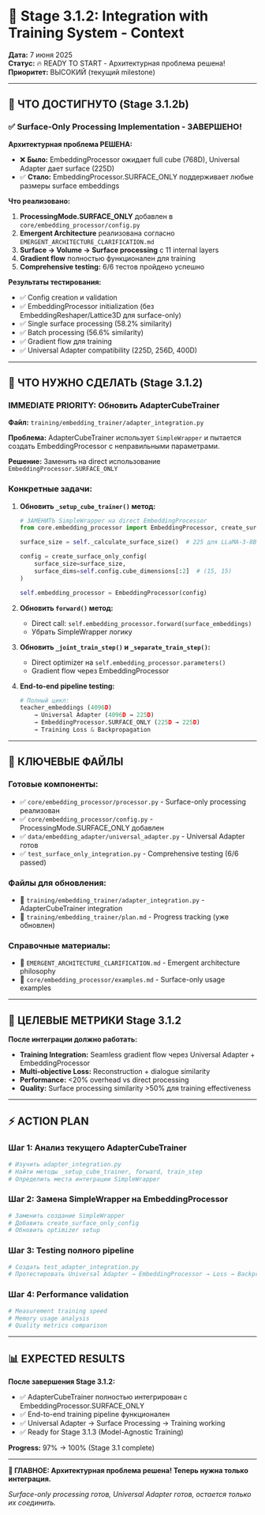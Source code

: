 # 🚀 Stage 3.1.2: Integration with Training System - Context

**Дата:** 7 июня 2025  
**Статус:** 🔥 READY TO START - Архитектурная проблема решена!  
**Приоритет:** ВЫСОКИЙ (текущий milestone)

---

## 🎯 ЧТО ДОСТИГНУТО (Stage 3.1.2b)

### ✅ Surface-Only Processing Implementation - ЗАВЕРШЕНО!

**Архитектурная проблема РЕШЕНА:**

- ❌ **Было:** EmbeddingProcessor ожидает full cube (768D), Universal Adapter дает surface (225D)
- ✅ **Стало:** EmbeddingProcessor.SURFACE_ONLY поддерживает любые размеры surface embeddings

**Что реализовано:**

1. **ProcessingMode.SURFACE_ONLY** добавлен в `core/embedding_processor/config.py`
2. **Emergent Architecture** реализована согласно `EMERGENT_ARCHITECTURE_CLARIFICATION.md`
3. **Surface → Volume → Surface processing** с 11 internal layers
4. **Gradient flow** полностью функционален для training
5. **Comprehensive testing:** 6/6 тестов пройдено успешно

**Результаты тестирования:**

- ✅ Config creation и validation
- ✅ EmbeddingProcessor initialization (без EmbeddingReshaper/Lattice3D для surface-only)
- ✅ Single surface processing (58.2% similarity)
- ✅ Batch processing (56.6% similarity)
- ✅ Gradient flow для training
- ✅ Universal Adapter compatibility (225D, 256D, 400D)

---

## 🔗 ЧТО НУЖНО СДЕЛАТЬ (Stage 3.1.2)

### **IMMEDIATE PRIORITY:** Обновить AdapterCubeTrainer

**Файл:** `training/embedding_trainer/adapter_integration.py`

**Проблема:** AdapterCubeTrainer использует `SimpleWrapper` и пытается создать EmbeddingProcessor с неправильными параметрами.

**Решение:** Заменить на direct использование `EmbeddingProcessor.SURFACE_ONLY`

### **Конкретные задачи:**

1. **Обновить `_setup_cube_trainer()` метод:**

   ```python
   # ЗАМЕНИТЬ SimpleWrapper на direct EmbeddingProcessor
   from core.embedding_processor import EmbeddingProcessor, create_surface_only_config

   surface_size = self._calculate_surface_size()  # 225 для LLaMA-3-8B

   config = create_surface_only_config(
       surface_size=surface_size,
       surface_dims=self.config.cube_dimensions[:2]  # (15, 15)
   )

   self.embedding_processor = EmbeddingProcessor(config)
   ```

2. **Обновить `forward()` метод:**

   - Direct call: `self.embedding_processor.forward(surface_embeddings)`
   - Убрать SimpleWrapper логику

3. **Обновить `_joint_train_step()` и `_separate_train_step()`:**

   - Direct optimizer на `self.embedding_processor.parameters()`
   - Gradient flow через EmbeddingProcessor

4. **End-to-end pipeline testing:**
   ```python
   # Полный цикл:
   teacher_embeddings (4096D)
       → Universal Adapter (4096D → 225D)
       → EmbeddingProcessor.SURFACE_ONLY (225D → 225D)
       → Training Loss & Backpropagation
   ```

---

## 📂 КЛЮЧЕВЫЕ ФАЙЛЫ

### **Готовые компоненты:**

- ✅ `core/embedding_processor/processor.py` - Surface-only processing реализован
- ✅ `core/embedding_processor/config.py` - ProcessingMode.SURFACE_ONLY добавлен
- ✅ `data/embedding_adapter/universal_adapter.py` - Universal Adapter готов
- ✅ `test_surface_only_integration.py` - Comprehensive testing (6/6 passed)

### **Файлы для обновления:**

- 🔄 `training/embedding_trainer/adapter_integration.py` - AdapterCubeTrainer integration
- 🔄 `training/embedding_trainer/plan.md` - Progress tracking (уже обновлен)

### **Справочные материалы:**

- 📖 `EMERGENT_ARCHITECTURE_CLARIFICATION.md` - Emergent architecture philosophy
- 📖 `core/embedding_processor/examples.md` - Surface-only usage examples

---

## 🎯 ЦЕЛЕВЫЕ МЕТРИКИ Stage 3.1.2

**После интеграции должно работать:**

- **Training Integration:** Seamless gradient flow через Universal Adapter + EmbeddingProcessor
- **Multi-objective Loss:** Reconstruction + dialogue similarity
- **Performance:** <20% overhead vs direct processing
- **Quality:** Surface processing similarity >50% для training effectiveness

---

## ⚡ ACTION PLAN

### **Шаг 1:** Анализ текущего AdapterCubeTrainer

```bash
# Изучить adapter_integration.py
# Найти методы _setup_cube_trainer, forward, train_step
# Определить места интеграции SimpleWrapper
```

### **Шаг 2:** Замена SimpleWrapper на EmbeddingProcessor

```python
# Заменить создание SimpleWrapper
# Добавить create_surface_only_config
# Обновить optimizer setup
```

### **Шаг 3:** Testing полного pipeline

```bash
# Создать test_adapter_integration.py
# Протестировать Universal Adapter → EmbeddingProcessor → Loss → Backprop
```

### **Шаг 4:** Performance validation

```python
# Measurement training speed
# Memory usage analysis
# Quality metrics comparison
```

---

## 📊 EXPECTED RESULTS

**После завершения Stage 3.1.2:**

- ✅ AdapterCubeTrainer полностью интегрирован с EmbeddingProcessor.SURFACE_ONLY
- ✅ End-to-end training pipeline функционален
- ✅ Universal Adapter → Surface Processing → Training working
- ✅ Ready for Stage 3.1.3 (Model-Agnostic Training)

**Progress:** 97% → 100% (Stage 3.1 complete)

---

**🎉 ГЛАВНОЕ: Архитектурная проблема решена! Теперь нужна только интеграция.**

_Surface-only processing готов, Universal Adapter готов, остается только их соединить._

